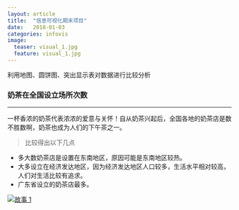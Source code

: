 ```yaml
---
layout: article
title:  "信息可视化期末项目"
date:   2018-01-03
categories: infovis
image:
  teaser: visual_1.jpg
  feature: visual_1.jpg
---
```

利用地图、圆饼图、突出显示表对数据进行比较分析

### 奶茶在全国设立场所次数

---
一杯香浓的奶茶代表浓浓的爱意与关怀！自从奶茶兴起后，全国各地的奶茶店是数不胜数啊，奶茶也成为人们的下午茶之一。
> 比较得出以下几点
- 多大数奶茶店是设置在东南地区，原因可能是东南地区较热。
- 大多设立在经济发达地区，因为经济发达地区人口较多，生活水平相对较高，人们对生活比较有追求。
- 广东省设立的奶茶店最多。

<div class='tableauPlaceholder' id='viz1515302610943' style='position: relative'>
        <noscript><a href='#'><img alt='故事 1 ' 
		src='https:&#47;&#47;public.tableau.com&#47;static&#47;images&#47;4_&#47;4_540&#47;1_1&#47;1_rss.png' style='border: none' /></a>
		</noscript>
		<object class='tableauViz'  style='display:none;'><param name='host_url' value='https%3A%2F%2Fpublic.tableau.com%2F' /> <param name='embed_code_version' value='3' /> <param name='site_root' value='' /><param name='name' value='4_540&#47;1_1' /><param name='tabs' value='no' /><param name='toolbar' value='yes' /><param name='static_image' value='https:&#47;&#47;public.tableau.com&#47;static&#47;images&#47;4_&#47;4_540&#47;1_1&#47;1.png' /> <param name='animate_transition' value='yes' /><param name='display_static_image' value='yes' /><param name='display_spinner' value='yes' /><param name='display_overlay' value='yes' /><param name='display_count' value='yes' />
		</object>
</div>                
<script type='text/javascript'>                    var divElement = document.getElementById('viz1515302610943');                    var vizElement = divElement.getElementsByTagName('object')[0];                    vizElement.style.width='1024px';vizElement.style.height='795px';                    var scriptElement = document.createElement('script');                    scriptElement.src = 'https://public.tableau.com/javascripts/api/viz_v1.js';                    vizElement.parentNode.insertBefore(scriptElement, vizElement);                
</script>